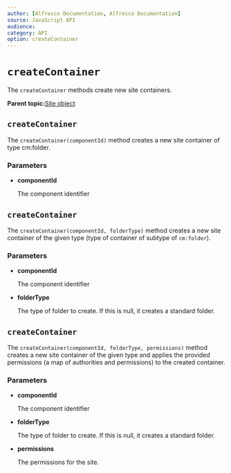 ```yaml
---
author: [Alfresco Documentation, Alfresco Documentation]
source: JavaScript API
audience: 
category: API
option: createContainer
---
```


# `createContainer`

The `createContainer` methods create new site containers.

**Parent topic:**[Site object](../references/API-JS-Site.md)

## `createContainer`

The `createContainer(componentId)` method creates a new site container of type cm:folder.

### Parameters

-   **componentId**

    The component identifier


## `createContainer`

The `createContainer(componentId, folderType)` method creates a new site container of the given type \(type of container of subtype of `cm:folder`\).

### Parameters

-   **componentId**

    The component identifier

-   **folderType**

    The type of folder to create. If this is null, it creates a standard folder.


## `createContainer`

The `createContainer(componentId, folderType, permissions)` method creates a new site container of the given type and applies the provided permissions \(a map of authorities and permissions\) to the created container.

### Parameters

-   **componentId**

    The component identifier

-   **folderType**

    The type of folder to create. If this is null, it creates a standard folder.

-   **permissions**

    The permissions for the site.


